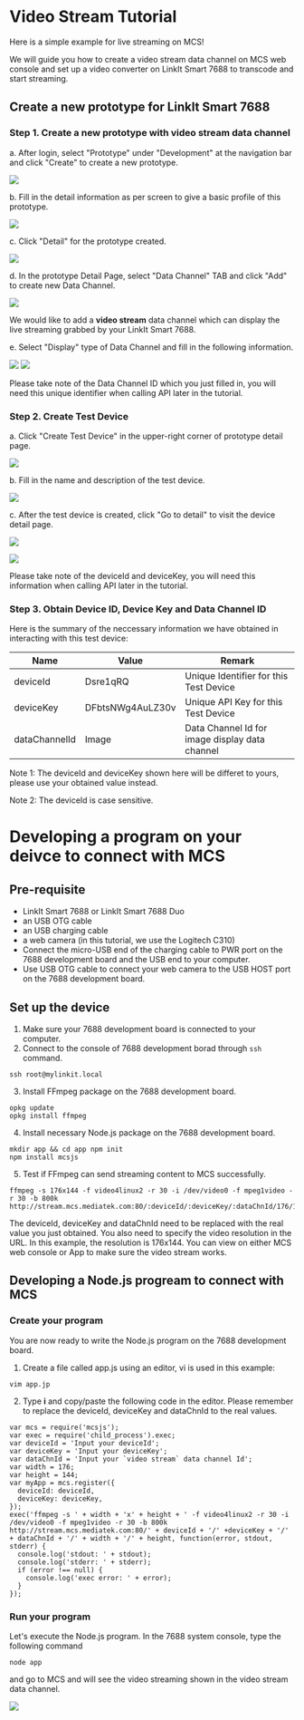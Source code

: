# Video Stream Tutorial 

Here is a simple example for live streaming on MCS! 

We will guide you how to create a video stream data channel on MCS web console and set up a video converter on LinkIt Smart 7688 to transcode and start streaming.

## Create a new prototype for LinkIt Smart 7688

### Step 1. Create a new prototype with video stream data channel 

a. After login, select "Prototype" under "Development" at the navigation bar and click "Create" to create a new prototype. 

![](../images/Linkit_ONE/img_linkitone_02.png)

b. Fill in the detail information as per screen to give a basic profile of this prototype.

![](../images/7688/img_7688_03.png)

c. Click "Detail" for the prototype created.

![](../images/7688/img_7688_04.png)

d. In the prototype Detail Page, select "Data Channel" TAB and click "Add" to create new Data Channel.

![](../images/7688/img_7688_05.png)

We would like to add a **video stream** data channel which can display the live streaming grabbed by your LinkIt Smart 7688. 

e. Select "Display" type of Data Channel and fill in the following information.

![](../images/Linkit_ONE/img_linkitone_06.png)
![](../images/7688/img_7688_51.png)

Please take note of the Data Channel ID which you just filled in, you will need this unique identifier when calling API later in the tutorial.

### Step 2. Create Test Device

a. Click "Create Test Device" in the upper-right corner of prototype detail page. 

![](../images/7688/img_7688_52.png)

b. Fill in the name and description of the test device. 

![](../images/7688/img_7688_53.png)

c. After the test device is created, click "Go to detail" to visit the device detail page. 

![](../images/Linkit_ONE/img_linkitone_13.png)

![](../images/7688/img_7688_54.png)

Please take note of the deviceId and deviceKey, you will need this information when calling API later in the tutorial.

### Step 3. Obtain Device ID, Device Key and Data Channel ID

Here is the summary of the neccessary information we have obtained in interacting with this test device:

| Name | Value | Remark |
| --- | --- | --- |
| deviceId | Dsre1qRQ | Unique Identifier for this Test Device |
| deviceKey | DFbtsNWg4AuLZ30v  | Unique API Key for this Test Device |
| dataChannelId | Image | Data Channel Id for image display data channel|

Note 1: The deviceId and deviceKey shown here will be differet to yours, please use your obtained value instead.

Note 2: The deviceId is case sensitive.


# Developing a program on your deivce to connect with MCS

## Pre-requisite

* LinkIt Smart 7688 or LinkIt Smart 7688 Duo
* an USB OTG cable
* an USB charging cable
* a web camera (in this tutorial, we use the Logitech C310)
* Connect the micro-USB end of the charging cable to PWR port on the 7688 development board and the USB end to your computer.
* Use USB OTG cable to connect your web camera to the USB HOST port on the 7688 development board.

	
## Set up the device

1. Make sure your 7688 development board is connected to your computer.
2. Connect to the console of 7688 development borad through `ssh` command. 


```
ssh root@mylinkit.local
```
	 
3. Install FFmpeg package on the 7688 development board.


```
opkg update
opkg install ffmpeg
```
	
4. Install necessary Node.js package on the 7688 development board.
 

```
mkdir app && cd app npm init
npm install mcsjs
```

5. Test if FFmpeg can send streaming content to MCS successfully. 


```
ffmpeg -s 176x144 -f video4linux2 -r 30 -i /dev/video0 -f mpeg1video -r 30 -b 800k http://stream.mcs.mediatek.com:80/:deviceId/:deviceKey/:dataChnId/176/144
```
The deviceId, deviceKey and dataChnId need to be replaced with the real value you just obtained. You also need to specify the video resolution in the URL. In this example, the resolution is 176x144.
You can view on either MCS web console or App to make sure the video stream works. 
	
## Developing a Node.js progream to connect with MCS

### Create your program

You are now ready to write the Node.js program on the 7688 development board.

1. Create a file called app.js using an editor, vi is used in this example:


```
vim app.jp
```

2. Type **i** and copy/paste the following code in the editor. Please remember to replace the deviceId, deviceKey and dataChnId to the real values. 


```
var mcs = require('mcsjs');
var exec = require('child_process').exec;
var deviceId = 'Input your deviceId';
var deviceKey = 'Input your deviceKey';
var dataChnId = 'Input your `video stream` data channel Id';
var width = 176;
var height = 144;
var myApp = mcs.register({
  deviceId: deviceId,
  deviceKey: deviceKey,
});
exec('ffmpeg -s ' + width + 'x' + height + ' -f video4linux2 -r 30 -i /dev/video0 -f mpeg1video -r 30 -b 800k http://stream.mcs.mediatek.com:80/' + deviceId + '/' +deviceKey + '/' + dataChnId + '/' + width + '/' + height, function(error, stdout, stderr) {
  console.log('stdout: ' + stdout);
  console.log('stderr: ' + stderr);
  if (error !== null) {
    console.log('exec error: ' + error);
  }
});
```

### Run your program

Let's execute the Node.js program. In the 7688 system console, type the following command


```
node app
```

and go to MCS and will see the video streaming shown in the video stream data channel. 

![](../images/7688/img_7688_55.png)